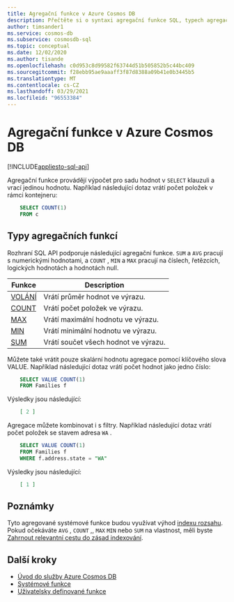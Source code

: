 ```yaml
---
title: Agregační funkce v Azure Cosmos DB
description: Přečtěte si o syntaxi agregační funkce SQL, typech agregačních funkcí, které podporuje Azure Cosmos DB.
author: timsander1
ms.service: cosmos-db
ms.subservice: cosmosdb-sql
ms.topic: conceptual
ms.date: 12/02/2020
ms.author: tisande
ms.openlocfilehash: c0d953c8d99582f63744d51b505852b5c44bc409
ms.sourcegitcommit: f28ebb95ae9aaaff3f87d8388a09b41e0b3445b5
ms.translationtype: MT
ms.contentlocale: cs-CZ
ms.lasthandoff: 03/29/2021
ms.locfileid: "96553384"
---
```

# <a name="aggregate-functions-in-azure-cosmos-db"></a>Agregační funkce v Azure Cosmos DB
[!INCLUDE[appliesto-sql-api](includes/appliesto-sql-api.md)]

Agregační funkce provádějí výpočet pro sadu hodnot v `SELECT` klauzuli a vrací jedinou hodnotu. Například následující dotaz vrátí počet položek v rámci kontejneru:

```sql
    SELECT COUNT(1)
    FROM c
```

## <a name="types-of-aggregate-functions"></a>Typy agregačních funkcí

Rozhraní SQL API podporuje následující agregační funkce. `SUM` a `AVG` pracují s numerickými hodnotami, a `COUNT` , `MIN` a `MAX` pracují na číslech, řetězcích, logických hodnotách a hodnotách null.

| Funkce | Description |
|-------|-------------|
| [VOLÁNÍ](sql-query-aggregate-avg.md) | Vrátí průměr hodnot ve výrazu. |
| [COUNT](sql-query-aggregate-count.md) | Vrátí počet položek ve výrazu. |
| [MAX](sql-query-aggregate-max.md) | Vrátí maximální hodnotu ve výrazu. |
| [MIN](sql-query-aggregate-min.md) | Vrátí minimální hodnotu ve výrazu. |
| [SUM](sql-query-aggregate-sum.md) | Vrátí součet všech hodnot ve výrazu. |


Můžete také vrátit pouze skalární hodnotu agregace pomocí klíčového slova VALUE. Například následující dotaz vrátí počet hodnot jako jedno číslo:

```sql
    SELECT VALUE COUNT(1)
    FROM Families f
```

Výsledky jsou následující:

```json
    [ 2 ]
```

Agregace můžete kombinovat i s filtry. Například následující dotaz vrátí počet položek se stavem adresa `WA` .

```sql
    SELECT VALUE COUNT(1)
    FROM Families f
    WHERE f.address.state = "WA"
```

Výsledky jsou následující:

```json
    [ 1 ]
```

## <a name="remarks"></a>Poznámky

Tyto agregované systémové funkce budou využívat výhod [indexu rozsahu](index-policy.md#includeexclude-strategy). Pokud očekáváte `AVG` , `COUNT` ,, `MAX` `MIN` nebo `SUM` na vlastnost, měli byste [Zahrnout relevantní cestu do zásad indexování](index-policy.md#includeexclude-strategy).

## <a name="next-steps"></a>Další kroky

- [Úvod do služby Azure Cosmos DB](introduction.md)
- [Systémové funkce](sql-query-system-functions.md)
- [Uživatelsky definované funkce](sql-query-udfs.md)